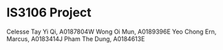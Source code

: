 # IS3106 Project

Celesse Tay Yi Qi, A0187804W
Wong Oi Mun, A0189396E
Yeo Chong Ern, Marcus, A0183414J
Pham The Dung, A0184613E
